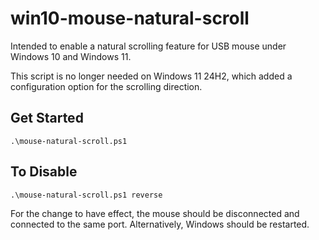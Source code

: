 # win10-mouse-natural-scroll

Intended to enable a natural scrolling feature for USB mouse under Windows 10 and Windows 11.

This script is no longer needed on Windows 11 24H2, which added a configuration option for
the scrolling direction.

## Get Started

```
.\mouse-natural-scroll.ps1
```

## To Disable

```
.\mouse-natural-scroll.ps1 reverse
```

For the change to have effect, the mouse should be disconnected and connected to the same port.
Alternatively, Windows should be restarted.
